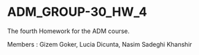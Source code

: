 # ADM_GROUP-30_HW_4

The fourth Homework for the ADM course.

Members : Gizem Goker, Lucia Dicunta, Nasim Sadeghi Khanshir

